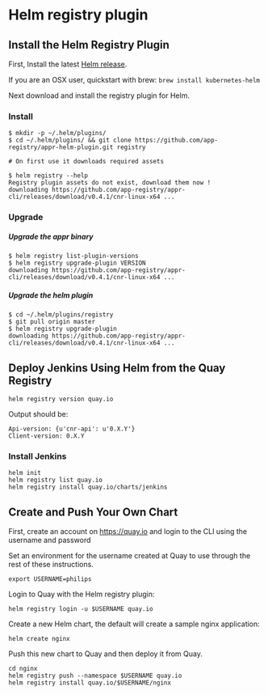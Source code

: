# Helm registry plugin

## Install the Helm Registry Plugin

First, Install the latest [Helm release](https://github.com/kubernetes/helm#install).

If you are an OSX user, quickstart with brew: `brew install kubernetes-helm`

Next download and install the registry plugin for Helm.

### Install

``` shell
$ mkdir -p ~/.helm/plugins/
$ cd ~/.helm/plugins/ && git clone https://github.com/app-registry/appr-helm-plugin.git registry

# On first use it downloads required assets

$ helm registry --help
Registry plugin assets do not exist, download them now !
downloading https://github.com/app-registry/appr-cli/releases/download/v0.4.1/cnr-linux-x64 ...
```


### Upgrade

##### Upgrade the appr binary

``` shell
$ helm registry list-plugin-versions
$ helm registry upgrade-plugin VERSION
downloading https://github.com/app-registry/appr-cli/releases/download/v0.4.1/cnr-linux-x64 ...
```

##### Upgrade the helm plugin

``` shell
$ cd ~/.helm/plugins/registry
$ git pull origin master
$ helm registry upgrade-plugin
downloading https://github.com/app-registry/appr-cli/releases/download/v0.4.1/cnr-linux-x64 ...
```

## Deploy Jenkins Using Helm from the Quay Registry


```
helm registry version quay.io
```

Output should be:
```
Api-version: {u'cnr-api': u'0.X.Y'}
Client-version: 0.X.Y
```

### Install Jenkins

```
helm init
helm registry list quay.io
helm registry install quay.io/charts/jenkins
```

## Create and Push Your Own Chart

First, create an account on https://quay.io and login to the CLI using the username and password

Set an environment for the username created at Quay to use through the rest of these instructions.

```
export USERNAME=philips
```

Login to Quay with the Helm registry plugin:

```
helm registry login -u $USERNAME quay.io
```

Create a new Helm chart, the default will create a sample nginx application:

```
helm create nginx
```

Push this new chart to Quay and then deploy it from Quay.

```
cd nginx
helm registry push --namespace $USERNAME quay.io
helm registry install quay.io/$USERNAME/nginx
```
